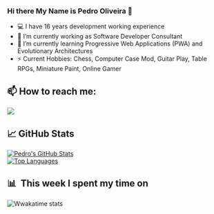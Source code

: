 <!--
![pedrotoliveira/pedrotoliveira](https://github.com/pedrotoliveira/halfrost/blob/master/icons/header_.png?raw=true)
-->

### Hi there My Name is Pedro Oliveira 👋

<!--
**pedrotoliveira/pedrotoliveira** is a ✨ _special_ ✨ repository because its `README.md` (this file) appears on your GitHub profile.

Here are some ideas to get you started:

- 🔭 I’m currently working on ...
- 🌱 I’m currently learning ...
- 👯 I’m looking to collaborate on ...
- 🤔 I’m looking for help with ...
- 💬 Ask me about ...
- 😄 Pronouns: ...
- ⚡ Fun fact: ...
-->

- 💻 I have 16 years development working experience
- 💼 I’m currently working as Software Developer Consultant
- 🌱 I’m currently learning Progressive Web Applications (PWA) and Evolutionary Architectures
- ⚡ Current Hobbies: Chess, Computer Case Mod, Guitar Play, Table RPGs, Miniature Paint, Online Gamer

## 📫 How to reach me:

<a alt="My LinkedIn" href= "https://www.linkedin.com/in/pedrotoliveira/"><img src="https://img.icons8.com/nolan/64/linkedin.png"/></a>

## &#x1f4c8; GitHub Stats

  <a href="https://github.com/pedrotoliveira">
    <img align="center"
         alt="Pedro's GitHub Stats"
         src="https://github-readme-stats.vercel.app/api?username=pedrotoliveira&show_icons=true&theme=tokyonight" />
  </a>
  <br/> 
  <a href="https://github.com/pedrotoliveira">
    <img align="center" 
         alt="Top Languages" 
         src="https://github-readme-stats.vercel.app/api/top-langs/?username=pedrotoliveira&langs_count=10&layout=compact&theme=tokyonight" />
  </a>

<!-- 




<br/>
<hr>
<a href="https://github.com/pedrotoliveira/ppm-commons">
  <img align="center" src="https://github-readme-stats.vercel.app/api/pin/?username=pedrotoliveira&repo=ppm-commons&title_color=ffffff&text_color=c9cacc&icon_color=09db33&bg_color=DEG,1c0a3b,111212" />
</a>
<a href="https://github.com/pedrotoliveira/ppm-logging">
  <img align="center" src="https://github-readme-stats.vercel.app/api/pin/?username=pedrotoliveira&repo=ppm-logging&color=ffffff&text_color=c9cacc&icon_color=09db33&bg_color=DEG,1c0a3b,111212" />
</a>
<a href="https://github.com/pedrotoliveira/ppm-test-helper">
  <img align="center" src="https://github-readme-stats.vercel.app/api/pin/?username=pedrotoliveira&repo=ppm-test-helper&title_color=ffffff&text_color=c9cacc&icon_color=09db33&bg_color=DEG,1c0a3b,111212" />
</a>

<hr>

</p>
-->


## 📊 &nbsp;**This week I spent my time on**

![Wwakatime stats](https://github-readme-stats-taupe-two.vercel.app/api/wakatime?username=pedrotoliveira&hide_title=true&hide_border=true&langs_count=5&bg_color=00000000&text_color=777)
